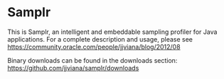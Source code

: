 Samplr
======

This is Samplr, an intelligent and embeddable sampling profiler for Java applications.
For a complete description and usage, please see https://community.oracle.com/people/jjviana/blog/2012/08

Binary downloads can be found in the downloads section: https://github.com/jjviana/samplr/downloads


